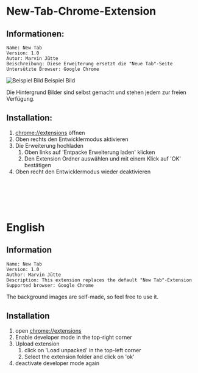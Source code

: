 # New-Tab-Chrome-Extension

## Informationen:
    Name: New Tab
    Version: 1.0
    Autor: Marvin Jütte
    Beischreibung: Diese Erweiterung ersetzt die "Neue Tab"-Seite
    Untersützte Browser: Google Chrome

![Beispiel Bild](https://nivram710.ddns.net/res/images/devel/chrome/new_tab/example.png)
Beispiel Bild
 
Die Hintergrund Bilder sind selbst gemacht
und stehen jedem zur freien Verfügung.

## Installation:
1. [chrome://extensions](chrome://extensions) öffnen
2. Oben rechts den Entwicklermodus aktivieren
3. Die Erweiterung hochladen
    1) Oben links auf 'Entpacke Erweiterung laden' klicken
    2) Den Extension Ordner auswählen und mit einem Klick auf 'OK' bestätigen
4. Oben recht den Entwicklermodus wieder deaktivieren
    
<br/><br/><br/><br/>
    
# English
## Information
    Name: New Tab
    Version: 1.0
    Author: Marvin Jütte
    Description: This extension replaces the default "New Tab"-Extension
    Supported browser: Google Chrome
The background images are self-made, so feel free to use it.

## Installation
1. open [chrome://extensions](chrome://extensions)
2. Enable developer mode in the top-right corner
3. Upload extension
    1) click on 'Load unpacked' in the top-left corner
    2) Select the extension folder and click on 'ok'  
4. deactivate developer mode again